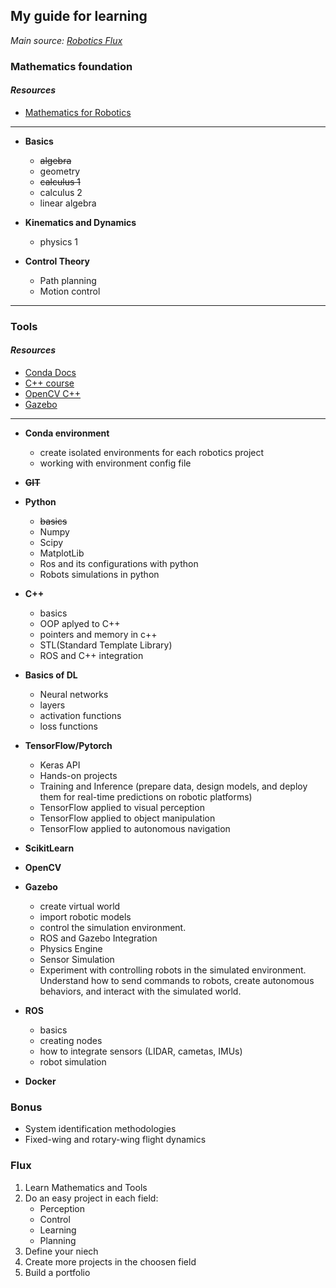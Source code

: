 ## My guide for learning

*Main source: [Robotics Flux](https://www.learnroboticsandai.com/post/become-a-self-taught-robotics-software-engineer-step-by-step-guide)*


### Mathematics foundation
#### *Resources*
- [Mathematics for Robotics](https://youtu.be/2-aK25lBzvI?list=PLdPQZLMHRjDIzO99aE7yAtdOHSVHMXfYH)
---

- **Basics**
    - ~~algebra~~
    - geometry
    - ~~calculus 1~~
    - calculus 2
    - linear algebra

- **Kinematics and Dynamics**
    - physics 1

- **Control Theory**
    - Path planning
    - Motion control

---
### Tools
#### *Resources*
- [Conda Docs](https://conda.io/projects/conda/en/latest/user-guide/getting-started.html)
- [C++ course](https://youtu.be/sZK6ouwREXA)
- [OpenCV C++](https://youtu.be/2FYm3GOonhk)
- [Gazebo](https://youtu.be/48TX-XJ14Gs?list=PL6FI-gIL5jiEd4Hv-NIAuO2Cbbs27UpAM)

---

- **Conda environment**
    - create isolated environments for each robotics project
    - working with environment config file
    
- ~~**GIT**~~
- **Python**
    - ~~basics~~
    - Numpy
    - Scipy
    - MatplotLib
    - Ros and its configurations with python
    - Robots simulations in python
- **C++**
    - basics
    - OOP aplyed to C++
    - pointers and memory in c++
    - STL(Standard Template Library)
    - ROS and C++ integration

- **Basics of DL**
    - Neural networks
    - layers
    - activation functions
    - loss functions

- **TensorFlow/Pytorch**
    - Keras API
    - Hands-on projects
    - Training and Inference (prepare data, design models, and deploy them for real-time predictions on robotic platforms)
    - TensorFlow applied to visual perception
    - TensorFlow applied to object manipulation
    - TensorFlow applied to autonomous navigation

- **ScikitLearn**
- **OpenCV**
- **Gazebo**
    - create virtual world
    - import robotic models
    - control the simulation environment.
    - ROS and Gazebo Integration
    - Physics Engine
    - Sensor Simulation
    - Experiment with controlling robots in the simulated environment. Understand how to send commands to robots, create autonomous behaviors, and interact with the simulated world.

- **ROS**
    - basics
    - creating nodes
    - how to integrate sensors (LIDAR, cametas, IMUs)
    - robot simulation

- **Docker**


### Bonus
- System identification methodologies
- Fixed-wing and rotary-wing flight dynamics

### Flux
1. Learn Mathematics and Tools
2. Do an easy project in each field:
    - Perception
    - Control
    - Learning
    - Planning
3. Define your niech
4. Create more projects in the choosen field
5. Build a portfolio
